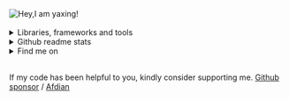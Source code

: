 <div>
  <picture>
   <source media="(prefers-color-scheme: dark)" srcset="https://readme-typing-svg.demolab.com?font=Fira+Code&weight=500&size=22&pause=1000&color=FFFFFF&vCenter=true&random=false&width=435&height=31&lines=Hey%2CI+am+yaxing!%F0%9F%91%8B">
   <source media="(prefers-color-scheme: light)" srcset="https://readme-typing-svg.demolab.com?font=Fira+Code&weight=500&size=22&pause=1000&color=666666&vCenter=true&random=false&width=435&height=31&lines=Hey%2CI+am+yaxing!%F0%9F%91%8B">
   <img alt="Hey,I am yaxing!" src="">
  </picture>
</div>

<br />

<div>
 <details>
  <summary>Libraries, frameworks and tools</summary>
  <br />
   <table>
   <tbody>
    <tr>
     <td>frontend</td>
     <td>
       <a href=""><img src="https://profilinator.rishav.dev/skills-assets/vuejs-original-wordmark.svg" alt="" height="50"/></a> &nbsp;
       <a href=""><img src="https://profilinator.rishav.dev/skills-assets/typescript-original.svg" alt="" height="50"/></a> &nbsp;
       <a href=""><img src="https://profilinator.rishav.dev/skills-assets/sass-original.svg" alt="" height="50"/></a> &nbsp;
       <a href=""><img src="https://profilinator.rishav.dev/skills-assets/webpack-original.svg" alt="" height="50"/></a> &nbsp;
       <a href=""><img src="https://profilinator.rishav.dev/skills-assets/git-scm-icon.svg" alt="" height="50"/></a> &nbsp;
       <a href=""><img src="https://profilinator.rishav.dev/skills-assets/figma-icon.svg" alt="" height="50"/></a> &nbsp;
       <a href=""><img src="https://profilinator.rishav.dev/skills-assets/jest.svg" alt="" height="50"/></a> &nbsp;
       <a href=""><img src="https://profilinator.rishav.dev/skills-assets/tailwindcss.svg" alt="" height="50"/></a> &nbsp;
       <a href=""><img src="https://profilinator.rishav.dev/skills-assets/mocha.png" alt="" height="50"/></a> &nbsp;
       <a href=""><img src="https://profilinator.rishav.dev/skills-assets/chai.png" alt="" height="50"/></a>
     </td>
    </tr>
    <tr>
     <td>backend</td>
     <td>
       <a href=""><img src="https://profilinator.rishav.dev/skills-assets/mongodb-original-wordmark.svg" alt="" height="50"/></a> &nbsp;
       <a href=""><img src="https://profilinator.rishav.dev/skills-assets/nodejs-original-wordmark.svg" alt="" height="50"/></a> &nbsp;
       <a href=""><img src="https://profilinator.rishav.dev/skills-assets/nginx-original.svg" alt="" height="50"/></a> &nbsp;
       <a href=""><img src="https://profilinator.rishav.dev/skills-assets/nestjs.svg" alt="" height="50"/></a> &nbsp;
       <a href=""><img src="https://profilinator.rishav.dev/skills-assets/graphql.png" alt="" height="50"/></a>
     </td>
    </tr>
    <tr>
     <td>devops</td>
     <td>
       <a href=""><img src="https://profilinator.rishav.dev/skills-assets/linux-original.svg" alt="" height="50"/></a> &nbsp;
       <a href=""><img src="https://profilinator.rishav.dev/skills-assets/docker-original-wordmark.svg" alt="" height="50"/></a> &nbsp;
       <a href=""><img src="https://profilinator.rishav.dev/skills-assets/jenkins-icon.svg" alt="" height="50"/></a> &nbsp;
       <a href=""><img src="https://profilinator.rishav.dev/skills-assets/powershell.png" alt="" height="50"/></a> &nbsp;
       <a href=""><img src="https://profilinator.rishav.dev/skills-assets/gitlab.svg" alt="" height="50"/></a> &nbsp;
       <a href=""><img src="https://profilinator.rishav.dev/skills-assets/go-original.svg" alt="" height="50"/></a> &nbsp;
       <a href=""><img src="https://profilinator.rishav.dev/skills-assets/microsoft_azure-icon.svg" alt="" height="50"/></a>
     </td>
    </tr>
   </tbody>
  </table>
 </details>
</div>

<div>
 <details>
  <summary>Github readme stats</summary>
  <br />
  <picture>
    <source media="(prefers-color-scheme: dark)" srcset="https://github-readme-stats.vercel.app/api?username=yaxingson&border_color=3d444d&theme=dark">
    <source media="(prefers-color-scheme: light)" srcset="https://github-readme-stats.vercel.app/api?username=yaxingson&border_color=d1d9e0">
    <img height="180" src="https://github-readme-stats.vercel.app/api?username=yaxingson&theme=tokyonight"/>
  </picture>
  <picture>
   <source media="(prefers-color-scheme: dark)" srcset="https://github-readme-stats.vercel.app/api/top-langs/?username=yaxingson&langs_count=6&layout=compact&border_color=3d444d&theme=dark">
   <source media="(prefers-color-scheme: light)" srcset="https://github-readme-stats.vercel.app/api/top-langs/?username=yaxingson&langs_count=6&layout=compact&border_color=d1d9e0">
   <img height="180" align="right" src="https://github-readme-stats.vercel.app/api/top-langs/?username=yaxingson&langs_count=6&layout=compact"/> 
  </picture>
 </details>
</div>

<div>
 <details>
  <summary>Find me on</summary>
  <br />
  <div align="center">
   <img src="https://img.shields.io/badge/-blog-white?style=social&logo=about.me" alt="" />
    &nbsp; &nbsp; &nbsp;&nbsp; &nbsp; &nbsp;
   <img src="https://img.shields.io/badge/-gitee-white?style=social&logo=gitee" alt="" />
   &nbsp; &nbsp; &nbsp; &nbsp; &nbsp; &nbsp;
   <img src="https://img.shields.io/badge/-juejin-white?style=social&logo=juejin" alt="" />
   &nbsp; &nbsp; &nbsp; &nbsp; &nbsp; &nbsp;
   <img src="https://img.shields.io/badge/-leetcode-white?style=social&logo=leetcode" alt="" />
   &nbsp; &nbsp; &nbsp; &nbsp; &nbsp; &nbsp;
   <img src="https://img.shields.io/badge/-bilibili-white?style=social&logo=bilibili" alt="" />
   &nbsp;&nbsp;&nbsp;&nbsp;&nbsp;&nbsp;
   <img src="https://img.shields.io/badge/-tiktok-white?style=social&logo=tiktok" alt="" />
 </div>
 </details>
</div>

<br />

<p>If my code has been helpful to you, kindly consider supporting me. <a href="/">Github sponsor</a> / <a href="">Afdian</a></p> 
